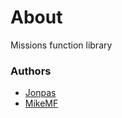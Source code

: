 # About

Missions function library

### Authors

- [Jonpas](http://github.com/jonpas)
- [MikeMF](http://github.com/mike-mf)
